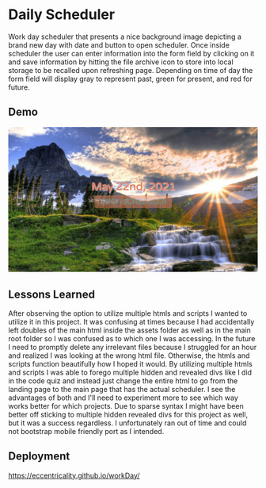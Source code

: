
# Daily Scheduler

Work day scheduler that presents a nice background image depicting a brand new day with date and button to open scheduler. Once inside scheduler the user can enter information into the form field by clicking on it and save information by hitting the file archive icon to store into local storage to be recalled upon refreshing page. Depending on time of day the form field will display gray to represent past, green for present, and red for future.

## Demo

![ gif of demo](./demo.gif)

  
## Lessons Learned

After observing the option to utilize multiple htmls and scripts I wanted to utilize it in this project. It was confusing at times because I had accidentally left doubles of the main html inside the assets folder as well as in the main root folder so I was confused as to which one I was accessing. In the future I need to promptly delete any irrelevant files because I struggled for an hour and realized I was looking at the wrong html file. Otherwise, the htmls and scripts function beautifully how I hoped it would. By utilizing multiple htmls and scripts I was able to forego multiple hidden and revealed divs like I did in the code quiz and instead just change the entire html to go from the landing page to the main page that has the actual scheduler. I see the advantages of both and I'll need to experiment more to see which way works better for which projects. Due to sparse syntax I might have been better off sticking to multiple hidden revealed divs for this project as well, but it was a success regardless. I unfortunately ran out of time and could not bootstrap mobile friendly port as I intended.
  
## Deployment

https://eccentricality.github.io/workDay/

  